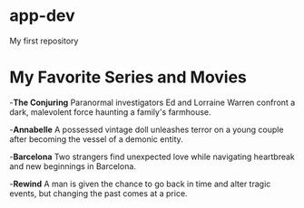 # app-dev
My first repository
# My Favorite Series and Movies

-**The Conjuring**
Paranormal investigators Ed and Lorraine Warren confront a dark, malevolent force haunting a family's farmhouse.

-**Annabelle**
A possessed vintage doll unleashes terror on a young couple after becoming the vessel of a demonic entity.

-**Barcelona**
Two strangers find unexpected love while navigating heartbreak and new beginnings in Barcelona.

-**Rewind**
A man is given the chance to go back in time and alter tragic events, but changing the past comes at a price.
